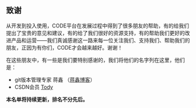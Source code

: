 ## 致谢

从开发到投入使用，CODE平台在发展过程中得到了很多朋友的帮助，有的给我们提出了宝贵的意见和建议，有的给了我们很好的资源支持，有的帮助我们更好的改进产品和运营——我们真诚感谢这一路来每一位关注我们、支持我们、帮助我们的朋友，正因为有你们，CODE才会越来越好。谢谢！
  
在这些朋友中，有一些是我们要特别感谢的，我们将他们的名字列在这里，他们是：

* git版本管理专家 蒋鑫 （[蒋鑫博客](http://www.worldhello.net/)）  
* CSDN会员 [Tody](https://code.csdn.net/tody_guo)

**本名单将持续更新，排名不分先后。**